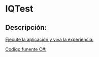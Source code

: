 # IQTest
## Descripción: 


[Ejecute la aplicación y viva la experiencia:](https://horacioaldotore.github.io/IQTest)

[Codigo funente C#:](https://github.com/HoracioAldoTore/IQTest-SourceCode)
